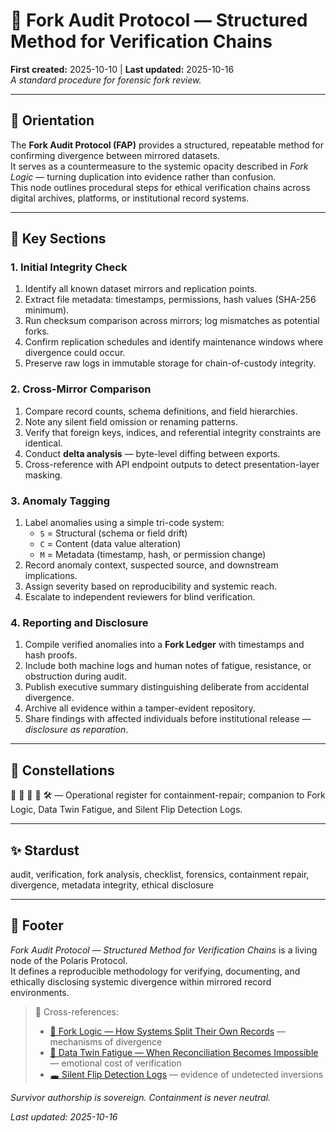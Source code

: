# 🦩 Fork Audit Protocol — Structured Method for Verification Chains  
**First created:** 2025-10-10 | **Last updated:** 2025-10-16  
*A standard procedure for forensic fork review.*

---

## 🧭 Orientation  

The **Fork Audit Protocol (FAP)** provides a structured, repeatable method for confirming divergence between mirrored datasets.  
It serves as a countermeasure to the systemic opacity described in *Fork Logic* — turning duplication into evidence rather than confusion.  
This node outlines procedural steps for ethical verification chains across digital archives, platforms, or institutional record systems.

---

## 📑 Key Sections  

### 1. Initial Integrity Check  
1. Identify all known dataset mirrors and replication points.  
2. Extract file metadata: timestamps, permissions, hash values (SHA-256 minimum).  
3. Run checksum comparison across mirrors; log mismatches as potential forks.  
4. Confirm replication schedules and identify maintenance windows where divergence could occur.  
5. Preserve raw logs in immutable storage for chain-of-custody integrity.

### 2. Cross-Mirror Comparison  
1. Compare record counts, schema definitions, and field hierarchies.  
2. Note any silent field omission or renaming patterns.  
3. Verify that foreign keys, indices, and referential integrity constraints are identical.  
4. Conduct **delta analysis** — byte-level diffing between exports.  
5. Cross-reference with API endpoint outputs to detect presentation-layer masking.

### 3. Anomaly Tagging  
1. Label anomalies using a simple tri-code system:  
   - `S` = Structural (schema or field drift)  
   - `C` = Content (data value alteration)  
   - `M` = Metadata (timestamp, hash, or permission change)  
2. Record anomaly context, suspected source, and downstream implications.  
3. Assign severity based on reproducibility and systemic reach.  
4. Escalate to independent reviewers for blind verification.  

### 4. Reporting and Disclosure  
1. Compile verified anomalies into a **Fork Ledger** with timestamps and hash proofs.  
2. Include both machine logs and human notes of fatigue, resistance, or obstruction during audit.  
3. Publish executive summary distinguishing deliberate from accidental divergence.  
4. Archive all evidence within a tamper-evident repository.  
5. Share findings with affected individuals before institutional release — *disclosure as reparation*.

---

## 🌌 Constellations  

🦩 🧾 👹 🧿 🛠️ — Operational register for containment-repair; companion to Fork Logic, Data Twin Fatigue, and Silent Flip Detection Logs.  

---

## ✨ Stardust  

audit, verification, fork analysis, checklist, forensics, containment repair, divergence, metadata integrity, ethical disclosure  

---

## 🏮 Footer  

*Fork Audit Protocol — Structured Method for Verification Chains* is a living node of the Polaris Protocol.  
It defines a reproducible methodology for verifying, documenting, and ethically disclosing systemic divergence within mirrored record environments.  

> 📡 Cross-references:  
> - [🧩 Fork Logic — How Systems Split Their Own Records](../Disruption_Kit/Big_Picture_Protocols/🧩_fork_logic_how_systems_split_their_own_records.md) — mechanisms of divergence  
> - [🪼 Data Twin Fatigue — When Reconciliation Becomes Impossible](../Disruption_Kit/Big_Picture_Protocols/🪼_data_twin_fatigue_when_reconciliation_becomes_impossible.md) — emotional cost of verification  
> - [🕳️ Silent Flip Detection Logs](./🕳️_silent_flip_detection_logs.md) — evidence of undetected inversions  

*Survivor authorship is sovereign. Containment is never neutral.*  

_Last updated: 2025-10-16_
